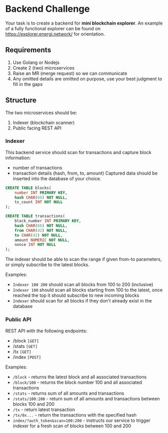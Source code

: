 # Backend Challenge

Your task is to create a backend for **mini blockchain explorer**. An example of a fully functional explorer can be found on https://explorer.energi.network/ for orientation.

## Requirements
1. Use Golang or Nodejs
2. Create 2 (two) microservices
3. Raise an MR (merge request) so we can communicate
4. Any omitted details are omitted on purpose, use your best judgment to fill in the gaps 


## Structure

The two microservices should be:
1. Indexer (blockchain scanner)
2. Public facing REST API

### Indexer
This backend service should scan for transactions and capture block information: 
- number of transactions
- transaction details (hash, from, to, amount)
Captured data should be inserted into the database of your choice.

```sql
CREATE TABLE blocks(
    number INT PRIMARY KEY,
    hash CHAR(66) NOT NULL,
    tx_count INT NOT NULL
);

CREATE TABLE transactions(
    block_number INT PRIMARY KEY,
    hash CHAR(66) NOT NULL,
    from CHAR(42) NOT NULL,
    to CHAR(42) NOT NULL,
    amount NUMERIC NOT NULL,
    nonce INT NOT NULL
);
```

The indexer should be able to scan the range if given from-to parameters, or simply subscribe
to the latest blocks.

Examples:
- `Indexer 100 200` should scan all blocks from 100 to 200 (inclusive)
- `Indexer 100` should scan all blocks starting from 100 to the latest, once reached the top it should subscribe to new incoming blocks
- `Indexer` should scan for all blocks if they don't already exist in the database

### Public API

REST API with the following endpoints:
- /block `[GET]`
- /stats `[GET]`
- /tx `[GET]`
- /index `[POST]`
 
Examples:
- `/block` - returns the latest block and all associated transactions
- `/block/100` - returns the block number 100 and all associated transactions
- `/stats` - returns sum of all amounts and transactions
- `/stats/100:200` - return sum of all amounts and transactions between blocks 100 and 200
- `/tx` - return latest transaction
- `/tx/0x...` - return the transactions with the specified hash
- `index/?auth_token&scan=100:200` - instructs our service to trigger indexer for a fresh scan of blocks between 100 and 200 

